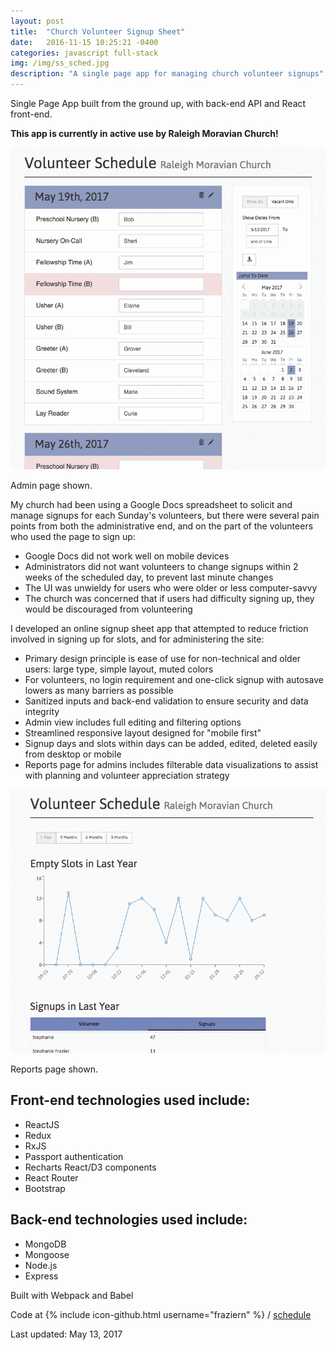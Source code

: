```yaml
---
layout: post
title:  "Church Volunteer Signup Sheet"
date:   2016-11-15 10:25:21 -0400
categories: javascript full-stack
img: /img/ss_sched.jpg
description: "A single page app for managing church volunteer signups"
---
```

Single Page App built from the ground up, with back-end API and React front-end.

**This app is currently in active use by Raleigh Moravian Church!**

![Project screenshot](/img/gif_sched3.gif)
<div class="caption">Admin page shown.</div>

My church had been using a Google Docs spreadsheet to solicit and manage signups for each Sunday's volunteers, but there were several pain points from both the administrative end, and on the part of the volunteers who used the page to sign up:

- Google Docs did not work well on mobile devices
- Administrators did not want volunteers to change signups within 2 weeks of the scheduled day, to prevent last minute changes
- The UI was unwieldy for users who were older or less computer-savvy
- The church was concerned that if users had difficulty signing up, they would be discouraged from volunteering

I developed an online signup sheet app that attempted to reduce friction involved in signing up for slots, and for administering the site:

- Primary design principle is ease of use for non-technical and older users: large type, simple layout, muted colors
- For volunteers, no login requirement and one-click signup with autosave lowers as many barriers as possible
- Sanitized inputs and back-end validation to ensure security and data integrity
- Admin view includes full editing and filtering options
- Streamlined responsive layout designed for "mobile first"
- Signup days and slots within days can be added, edited, deleted easily from desktop or mobile
- Reports page for admins includes filterable data visualizations to assist with planning and volunteer appreciation strategy

![Reports screenshot](/img/gif_sched4.gif)
<div class="caption">Reports page shown.</div>


Front-end technologies used include:
---------------------------

- ReactJS
- Redux
- RxJS
- Passport authentication
- Recharts React/D3 components
- React Router
- Bootstrap

Back-end technologies used include:
--------------------------

- MongoDB
- Mongoose
- Node.js
- Express

Built with Webpack and Babel

Code at  {% include icon-github.html username="fraziern" %} / [schedule](https://github.com/fraziern/schedule)

Last updated: May 13, 2017
